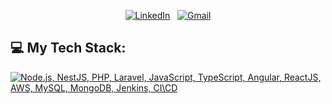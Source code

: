 <div align="center">

[![LinkedIn](https://skillicons.dev/icons?i=linkedin)](https://www.linkedin.com/in/syedhammadsibtain/) &nbsp;
[![Gmail](https://skillicons.dev/icons?i=gmail)](mailto:s.sibtain512@gmail.com?subject=Hello%20Hammad,%20From%20Github)

</div>

## 💻 My Tech Stack:

[![Node.js, NestJS, PHP, Laravel, JavaScript, TypeScript, Angular, ReactJS, AWS, MySQL, MongoDB, Jenkins, CI\CD](https://skillicons.dev/icons?i=nodejs,nestjs,php,laravel,js,ts,angular,react,aws,mysql,mongodb,jenkins&perline=4)](https://skillicons.dev)
